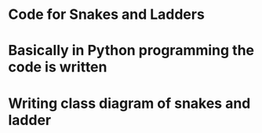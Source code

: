 # Code for Snakes and Ladders

# Basically in Python programming the code is written 


# Writing class diagram of snakes and ladder